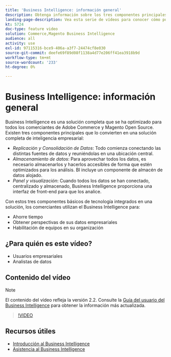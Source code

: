 ```yaml
---
title: 'Business Intelligence: información general'
description: Obtenga información sobre los tres componentes principales del producto de Business Intelligence que proporcionan una solución completa de inteligencia empresarial.
landing-page-description: Vea esta serie de vídeos para conocer cómo puede obtener mejores perspectivas y resultados empresariales mediante la agregación, el análisis y la visualización de datos.
kt: 5724
doc-type: feature video
solution: Commerce,Magento Business Intelligence
audience: all
activity: use
exl-id: 97115316-bce9-406a-a3f7-24474cf8e030
source-git-commit: deefe69f89d08f1138a4d77e206ff41ea3918b9d
workflow-type: tm+mt
source-wordcount: '233'
ht-degree: 0%

---
```


# Business Intelligence: información general

Business Intelligence es una solución completa que se ha optimizado para todos los comerciantes de Adobe Commerce y Magento Open Source. Existen tres componentes principales que lo convierten en una solución completa de inteligencia empresarial:

- _Replicación y Consolidación de Datos_: Todo comienza conectando las distintas fuentes de datos y reuniéndolas en una ubicación central.
- _Almacenamiento de datos_: Para aprovechar todos los datos, es necesario almacenarlos y hacerlos accesibles de forma que estén optimizados para los análisis. BI incluye un componente de almacén de datos alojado.
- _Panel y visualización_: Cuando todos los datos se han conectado, centralizado y almacenado, Business Intelligence proporciona una interfaz de front-end para que los analice.

Con estos tres componentes básicos de tecnología integrados en una solución, los comerciantes utilizan el Business Intelligence para:

- Ahorre tiempo
- Obtener perspectivas de sus datos empresariales
- Habilitación de equipos en su organización

## ¿Para quién es este vídeo?

- Usuarios empresariales
- Analistas de datos

## Contenido del vídeo

>[!NOTE]
>
>El contenido del vídeo refleja la versión 2.2. Consulte la [Guía del usuario del Business Intelligence](https://docs.magento.com/mbi/) para obtener la información más actualizada.

>[!VIDEO](https://video.tv.adobe.com/v/35979?quality=12&learn=on)

## Recursos útiles

- [Introducción al Business Intelligence](https://docs.magento.com/mbi/getting-started/getting-started.html)
- [Asistencia al Business Intelligence](https://support.magento.com/hc/en-us/articles/360016730811)
